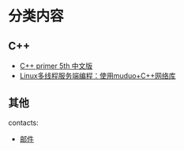 # 分类内容
## C++
* [C++ primer 5th 中文版](cpp/cpp_primer_5th/index.md)
* [Linux多线程服务端编程：使用muduo+C++网络库](cpp/muduo/index.md)

## 其他
contacts:
* [邮件](mailto:njueebeanliu@hotmail.com)

